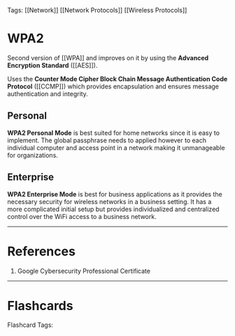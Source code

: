 Tags: [[Network]] [[Network Protocols]] [[Wireless Protocols]]
# WPA2

Second version of [[WPA]] and improves on it by using the **Advanced Encryption Standard** ([[AES]]).

Uses the **Counter Mode Cipher Block Chain Message Authentication Code Protocol** ([[CCMP]]) which provides encapsulation and ensures message authentication and integrity.

## Personal

**WPA2 Personal Mode** is best suited for home networks since it is easy to implement. The global passphrase needs to applied however to each individual computer and access point in a network making it unmanageable for organizations.

## Enterprise

**WPA2 Enterprise Mode** is best for business applications as it provides the necessary security for wireless networks in a business setting. It has a more complicated initial setup but provides individualized and centralized control over the WiFi access to a business network.

---
# References

1. Google Cybersecurity Professional Certificate

---
# Flashcards

Flashcard Tags: 
